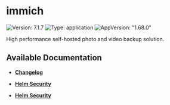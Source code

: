 # immich

![Version: 7.1.7](https://img.shields.io/badge/Version-7.1.7-informational?style=flat-square) ![Type: application](https://img.shields.io/badge/Type-application-informational?style=flat-square) ![AppVersion: "1.68.0"](https://img.shields.io/badge/AppVersion-"1.68.0"-informational?style=flat-square)

High performance self-hosted photo and video backup solution.

## Available Documentation

- [**Changelog**](CHANGELOG)

- [**Helm Security**](container-security)

- [**Helm Security**](helm-security)

